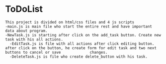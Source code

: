 # ToDoList
  
    This project is divided on html/css files and 4 js scripts
    -main.js is main file who start the entire rest and have important data about program.
    -NewTask.js is starting after click on the add_task button. Create new task with his all actions.
      -EditTask.js is file with all actions after click editing button. after click on the button, he create form for edit task and two next buttons to cancel or save             changes.
      -DeleteTask.js is file who create delete_button with his task. 

